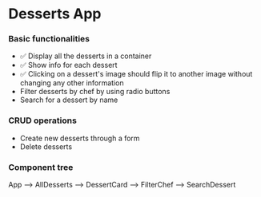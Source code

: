 # Desserts App

### Basic functionalities
* ✅ Display all the desserts in a container
* ✅ Show info for each dessert
* ✅ Clicking on a dessert's image should flip it to another image without changing any other information
* Filter desserts by chef by using radio buttons
* Search for a dessert by name

### CRUD operations
* Create new desserts through a form
* Delete desserts

### Component tree
App --> AllDesserts --> DessertCard
    --> FilterChef
    --> SearchDessert